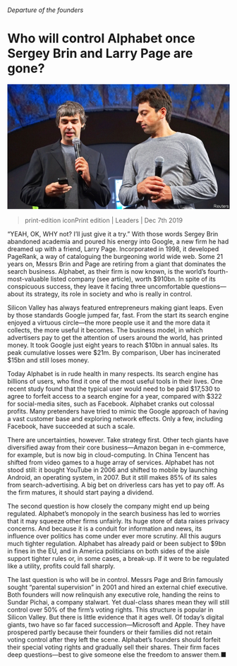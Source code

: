 ###### Departure of the founders

# Who will control Alphabet once Sergey Brin and Larry Page are gone? 

![image](images/20191207_ldp002.jpg) 

> print-edition iconPrint edition | Leaders | Dec 7th 2019 

“YEAH, OK, WHY not? I’ll just give it a try.” With those words Sergey Brin abandoned academia and poured his energy into Google, a new firm he had dreamed up with a friend, Larry Page. Incorporated in 1998, it developed PageRank, a way of cataloguing the burgeoning world wide web. Some 21 years on, Messrs Brin and Page are retiring from a giant that dominates the search business. Alphabet, as their firm is now known, is the world’s fourth-most-valuable listed company (see article), worth $910bn. In spite of its conspicuous success, they leave it facing three uncomfortable questions—about its strategy, its role in society and who is really in control. 

Silicon Valley has always featured entrepreneurs making giant leaps. Even by those standards Google jumped far, fast. From the start its search engine enjoyed a virtuous circle—the more people use it and the more data it collects, the more useful it becomes. The business model, in which advertisers pay to get the attention of users around the world, has printed money. It took Google just eight years to reach $10bn in annual sales. Its peak cumulative losses were $21m. By comparison, Uber has incinerated $15bn and still loses money. 

Today Alphabet is in rude health in many respects. Its search engine has billions of users, who find it one of the most useful tools in their lives. One recent study found that the typical user would need to be paid $17,530 to agree to forfeit access to a search engine for a year, compared with $322 for social-media sites, such as Facebook. Alphabet cranks out colossal profits. Many pretenders have tried to mimic the Google approach of having a vast customer base and exploring network effects. Only a few, including Facebook, have succeeded at such a scale. 

There are uncertainties, however. Take strategy first. Other tech giants have diversified away from their core business—Amazon began in e-commerce, for example, but is now big in cloud-computing. In China Tencent has shifted from video games to a huge array of services. Alphabet has not stood still: it bought YouTube in 2006 and shifted to mobile by launching Android, an operating system, in 2007. But it still makes 85% of its sales from search-advertising. A big bet on driverless cars has yet to pay off. As the firm matures, it should start paying a dividend. 

The second question is how closely the company might end up being regulated. Alphabet’s monopoly in the search business has led to worries that it may squeeze other firms unfairly. Its huge store of data raises privacy concerns. And because it is a conduit for information and news, its influence over politics has come under ever more scrutiny. All this augurs much tighter regulation. Alphabet has already paid or been subject to $9bn in fines in the EU, and in America politicians on both sides of the aisle support tighter rules or, in some cases, a break-up. If it were to be regulated like a utility, profits could fall sharply. 

The last question is who will be in control. Messrs Page and Brin famously sought “parental supervision” in 2001 and hired an external chief executive. Both founders will now relinquish any executive role, handing the reins to Sundar Pichai, a company stalwart. Yet dual-class shares mean they will still control over 50% of the firm’s voting rights. This structure is popular in Silicon Valley. But there is little evidence that it ages well. Of today’s digital giants, two have so far faced succession—Microsoft and Apple. They have prospered partly because their founders or their families did not retain voting control after they left the scene. Alphabet’s founders should forfeit their special voting rights and gradually sell their shares. Their firm faces deep questions—best to give someone else the freedom to answer them.■ 

